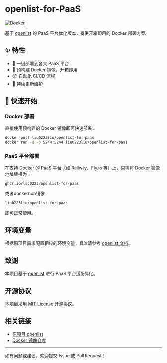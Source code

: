 # openlist-for-PaaS

[![Docker](https://github.com/Lsc0223/openlist-for-PaaS/actions/workflows/docker-publish.yml/badge.svg)](https://github.com/Lsc0223/openlist-for-PaaS/actions/workflows/docker-publish.yml)

基于 [openlist](https://github.com/dudor/openlist) 的 PaaS 平台优化版本，提供开箱即用的 Docker 部署方案。

## ✨ 特性

- 🚀 一键部署到各大 PaaS 平台
- 🐳 预构建 Docker 镜像，开箱即用
- 📦 自动化 CI/CD 流程
- 🔄 持续更新维护

## 🚀 快速开始

### Docker 部署

直接使用预构建的 Docker 镜像即可快速部署：

```bash
docker pull liu0223liu/openlist-for-paas
docker run -d -p 5244:5244 liu0223liu/openlist-for-paas
```
### PaaS 平台部署
在支持 Docker 的 PaaS 平台（如 Railway、Fly.io 等）上，只需将 Docker 镜像地址替换为：

```plaintext
ghcr.io/lsc0223/openlist-for-paas
```
或者dockerhub镜像
```
liu0223liu/openlist-for-paas
```
即可正常使用。

## 环境变量

根据原项目需求配置相应的环境变量，具体请参考 [openlist 文档](https://github.com/openlistteam/openlist)。

## 致谢

本项目基于 [openlist](https://github.com/openlistteam/openlist) 进行 PaaS 平台适配优化。

## 开源协议

本项目采用 [MIT License](LICENSE) 开源协议。

## 相关链接

- [原项目 openlist](https://github.com/openlistteam/openlist)
- [Docker 镜像仓库](https://github.com/Lsc0223/openlist-for-PaaS/pkgs/container/openlist-for-paas)


---

如有问题或建议，欢迎提交 Issue 或 Pull Request！
